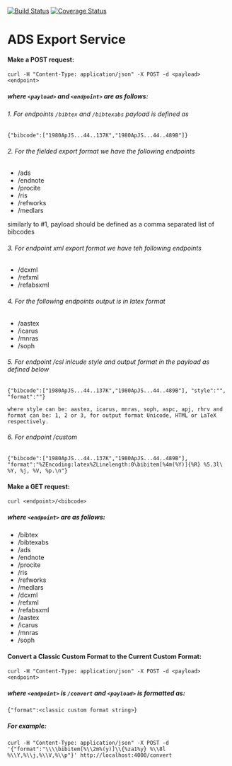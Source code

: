 [![Build Status](https://travis-ci.org/adsabs/export_service.svg?branch=master)](https://travis-ci.org/adsabs/export_service)
[![Coverage Status](https://coveralls.io/repos/adsabs/export_service/badge.svg?branch=master)](https://coveralls.io/r/adsabs/export_service?branch=master)


# ADS Export Service


#### Make a POST request:

`curl -H "Content-Type: application/json" -X POST -d <payload> <endpoint>`


##### where `<payload>` and `<endpoint>` are as follows:


###### 1. For endpoints `/bibtex` and `/bibtexabs` payload is defined as
    {"bibcode":["1980ApJS...44..137K","1980ApJS...44..489B"]}


###### 2. For the fielded export format we have the following endpoints
* /ads
* /endnote
* /procite
* /ris
* /refworks
* /medlars

similarly to #1, payload should be defined as a comma separated list of bibcodes


###### 3. For endpoint xml export format we have teh following endpoints
* /dcxml
* /refxml
* /refabsxml


###### 4. For the following endpoints output is in latex format
* /aastex
* /icarus
* /mnras
* /soph


###### 5. For endpoint /csl inlcude style and output format in the payload as defined below

    {"bibcode":["1980ApJS...44..137K","1980ApJS...44..489B"], "style":"", "format":""}

    where style can be: aastex, icarus, mnras, soph, aspc, apj, rhrv and format can be: 1, 2 or 3, for output format Unicode, HTML or LaTeX respectively.


###### 6. For endpoint /custom

    {"bibcode":["1980ApJS...44..137K","1980ApJS...44..489B"], "format":"%ZEncoding:latex%ZLinelength:0\bibitem[%4m(%Y)]{%R} %5.3l\ %Y, %j, %V, %p.\n"}



#### Make a GET request:

`curl <endpoint>/<bibcode>`


##### where `<endpoint>` are as follows:
* /bibtex
* /bibtexabs
* /ads
* /endnote
* /procite
* /ris
* /refworks
* /medlars
* /dcxml
* /refxml
* /refabsxml
* /aastex
* /icarus
* /mnras
* /soph


#### Convert a Classic Custom Format to the Current Custom Format:

`curl -H "Content-Type: application/json" -X POST -d <payload> <endpoint>`

##### where `<endpoint>` is `/convert` and `<payload>` is formatted as: 
    {"format":<classic custom format string>}

##### For example:

`curl -H "Content-Type: application/json" -X POST -d '{"format":"\\\\bibitem[%\\2m%(y)]\\{%za1%y} %\\8l %\\Y,%\\j,%\\V,%\\p"}' http://localhost:4000/convert`
